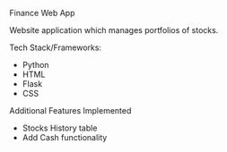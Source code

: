 Finance Web App

Website application which manages portfolios of stocks.

Tech Stack/Frameworks:

- Python
- HTML 
- Flask 
- CSS

Additional Features Implemented

- Stocks History table
- Add Cash functionality
